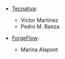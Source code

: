 - [Tecnativa](https://www.tecnativa.com):
  - Víctor Martínez
  - Pedro M. Baeza

- [ForgeFlow](https://forgeflow.com):
  - Marina Alapont
